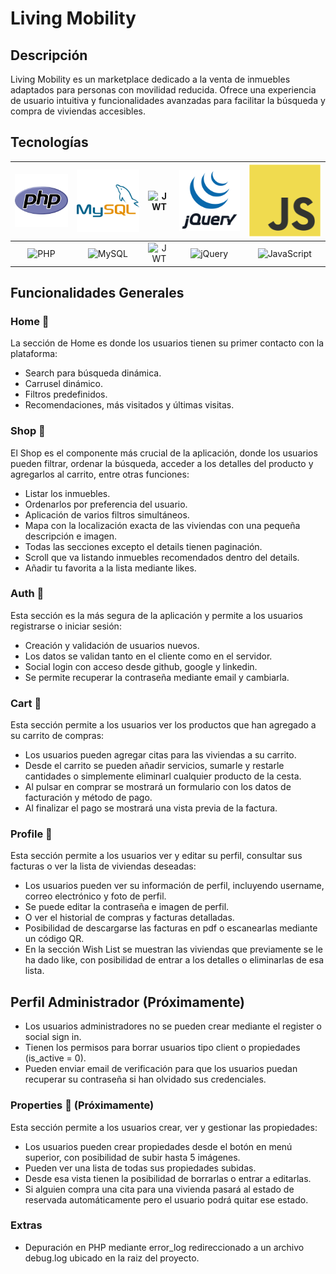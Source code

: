# Living Mobility

## Descripción

Living Mobility es un marketplace dedicado a la venta de inmuebles adaptados para personas con movilidad reducida. 
Ofrece una experiencia de usuario intuitiva y funcionalidades avanzadas para facilitar la búsqueda y compra de viviendas accesibles.

## Tecnologías

| ![PHP](https://raw.githubusercontent.com/devicons/devicon/master/icons/php/php-original.svg) | ![MySQL](https://raw.githubusercontent.com/devicons/devicon/master/icons/mysql/mysql-original-wordmark.svg) | ![JWT](https://jwt.io/img/pic_logo.svg) | ![jQuery](https://raw.githubusercontent.com/devicons/devicon/master/icons/jquery/jquery-original-wordmark.svg) | ![JavaScript](https://raw.githubusercontent.com/devicons/devicon/master/icons/javascript/javascript-original.svg) | 
|:---:|:---:|:---:|:---:|:---:|
| ![PHP](https://img.shields.io/badge/-PHP-777BB4?style=for-the-badge&logo=php&logoColor=white) | ![MySQL](https://img.shields.io/badge/-MySQL-4479A1?style=for-the-badge&logo=mysql&logoColor=white)  | ![JWT](https://img.shields.io/badge/-JWT-000000?style=for-the-badge&logo=JSON%20web%20tokens) | ![jQuery](https://img.shields.io/badge/-jQuery-0769AD?style=for-the-badge&logo=jquery&logoColor=white) | ![JavaScript](https://img.shields.io/badge/-JavaScript-F7DF1E?style=for-the-badge&logo=javascript&logoColor=black) | 
## Funcionalidades Generales

### Home 🏨

La sección de Home es donde los usuarios tienen su primer contacto con la plataforma:

- Search para búsqueda dinámica.
- Carrusel dinámico.
- Filtros predefinidos.
- Recomendaciones, más visitados y últimas visitas.

### Shop 📃

El Shop es el componente más crucial de la aplicación, donde los usuarios pueden filtrar, ordenar la búsqueda, acceder a los detalles del producto y agregarlos al carrito, entre otras funciones:

- Listar los inmuebles.
- Ordenarlos por preferencia del usuario.
- Aplicación de varios filtros simultáneos.
- Mapa con la localización exacta de las viviendas con una pequeña descripción e imagen.
- Todas las secciones excepto el details tienen paginación.
- Scroll que va listando inmuebles recomendados dentro del details.
- Añadir tu favorita a la lista mediante likes.

### Auth 🚪

Esta sección es la más segura de la aplicación y permite a los usuarios registrarse o iniciar sesión:

- Creación y validación de usuarios nuevos.
- Los datos se validan tanto en el cliente como en el servidor.
- Social login con acceso desde github, google y linkedin.
- Se permite recuperar la contraseña mediante email y cambiarla.

### Cart 🛒

Esta sección permite a los usuarios ver los productos que han agregado a su carrito de compras:

- Los usuarios pueden agregar citas para las viviendas a su carrito.
- Desde el carrito se pueden añadir servicios, sumarle y restarle cantidades o simplemente eliminarl cualquier producto de la cesta.
- Al pulsar en comprar se mostrará un formulario con los datos de facturación y método de pago.
- Al finalizar el pago se mostrará una vista previa de la factura.

### Profile 👤

Esta sección permite a los usuarios ver y editar su perfil, consultar sus facturas o ver la lista de viviendas deseadas:

- Los usuarios pueden ver su información de perfil, incluyendo username, correo electrónico y foto de perfil.
- Se puede editar la contraseña e imagen de perfil.
- O ver el historial de compras y facturas detalladas.
- Posibilidad de descargarse las facturas en pdf o escanearlas mediante un código QR.
- En la sección Wish List se muestran las viviendas que previamente se le ha dado like, con posibilidad de entrar a los detalles o eliminarlas de esa lista.

## Perfil Administrador (Próximamente)

- Los usuarios administradores no se pueden crear mediante el register o social sign in.
- Tienen los permisos para borrar usuarios tipo client o propiedades (is_active = 0).
- Pueden enviar email de verificación para que los usuarios puedan recuperar su contraseña si han olvidado sus credenciales.

### Properties 🏡 (Próximamente)

Esta sección permite a los usuarios crear, ver y gestionar las propiedades:

- Los usuarios pueden crear propiedades desde el botón en menú superior, con posibilidad de subir hasta 5 imágenes.
- Pueden ver una lista de todas sus propiedades subidas.
- Desde esa vista tienen la posibilidad de borrarlas o entrar a editarlas.
- Si alguien compra una cita para una vivienda pasará al estado de reservada automáticamente pero el usuario podrá quitar ese estado.

### Extras
 - Depuración en PHP mediante error_log redireccionado a un archivo debug.log ubicado en la raiz del proyecto.
